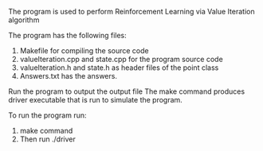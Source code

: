 
The program is used to perform Reinforcement Learning via Value Iteration algorithm

The program has the following files:

1. Makefile for compiling the source code
2. valueIteration.cpp and state.cpp for the program source code
3. valueIteration.h  and state.h as header files of the point class
4. Answers.txt has the answers.


Run the program to output the output file
The make command produces driver executable that is run to simulate the program.

To run the program run:

1. make command
2. Then run ./driver
